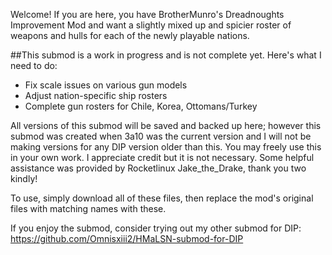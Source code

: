Welcome! If you are here, you have BrotherMunro's Dreadnoughts Improvement Mod and want a slightly mixed up and spicier roster of weapons and hulls for each of the newly playable nations.

##This submod is a work in progress and is not complete yet. Here's what I need to do:
* Fix scale issues on various gun models
* Adjust nation-specific ship rosters
* Complete gun rosters for Chile, Korea, Ottomans/Turkey

All versions of this submod will be saved and backed up here; however this submod was created when 3a10 was the current version and I will not be making versions for any DIP version older than this. You may freely use this in your own work. I appreciate credit but it is not necessary. Some helpful assistance was provided by Rocketlinux Jake_the_Drake, thank you two kindly!

To use, simply download all of these files, then replace the mod's original files with matching names with these.

If you enjoy the submod, consider trying out my other submod for DIP: https://github.com/Omnisxiii2/HMaLSN-submod-for-DIP

